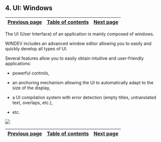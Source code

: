 
## 4. UI: Windows
			

| [Previous page](../Concepts_WD/1410086969.md) | [Table of contents](../Concepts_WD/1410087098.md) | [Next page](../Concepts_WD/1410086971.md) |
| --- | --- | --- |



<a name="NOTE1"></a>
<a name="NOTE1_1"></a>
The UI (User Interface) of an application is mainly composed of windows.

WINDEV includes an advanced window editor allowing you to easily and quickly develop all types of UI.

Several features allow you to easily obtain intuitive and user-friendly applications:

- powerful controls,

- an anchoring mechanism allowing the UI to automatically adapt to the size of the display,

- a UI compilation system with error detection (empty titles, untranslated text, overlaps, etc.), 

- etc.



![](https://doc.pcsoft.fr/en-US/images/image.awp?langid=3&name=P1_IHM%20Les%20fen%EAtres%20-%20HC%20N%B0001.gif&type=thumb)


| [Previous page](../Concepts_WD/1410086969.md) | [Table of contents](../Concepts_WD/1410087098.md) | [Next page](../Concepts_WD/1410086971.md) |
| --- | --- | --- |




